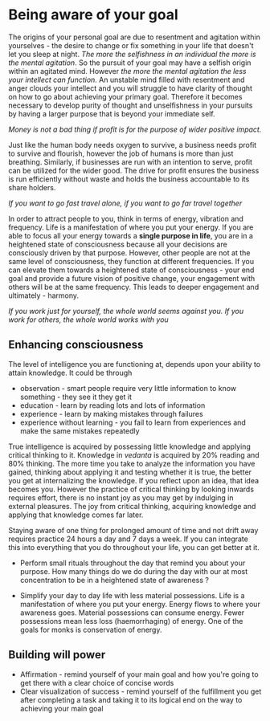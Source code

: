 # Being aware of your goal

The origins of your personal goal are due to resentment and agitation within yourselves - the desire to change or fix something in your life that doesn't let you sleep at night. *The more the selfishness in an individual the more is the mental agitation*. So the pursuit of your goal may have a selfish origin within an agitated mind. However *the more the mental agitation the less your intellect can function*. An unstable mind filled with resentment and anger clouds your intellect and you will struggle to have clarity of thought on how to go about achieving your primary goal. Therefore it becomes necessary to develop purity of thought and unselfishness in your pursuits by having a larger purpose that is beyond your immediate self.

*Money is not a bad thing if profit is for the purpose of wider positive impact.*

Just like the human body needs oxygen to survive, a business needs profit to survive and flourish, however the job of humans is more than just breathing. Similarly, if businesses are run with an intention to serve, profit can be utilized for the wider good. The drive for profit ensures the business is run efficiently without waste and holds the business accountable to its share holders.

*If you want to go fast travel alone, if you want to go far travel together*

In order to attract people to you, think in terms of energy, vibration and frequency. Life is a manifestation of where you put your energy. If you are able to focus all your energy towards a **single purpose in life**, you are in a heightened state of consciousness because all your decisions are consciously driven by that purpose. However, other people are not at the same level of consciousness, they function at different frequencies. If you can elevate them towards a heightened state of consciousness - your end goal and provide a future vision of positive change, your engagement with others will be at the same frequency. This leads to deeper engagement and ultimately - harmony.

*If you work just for yourself, the whole world seems against you. If you work for others, the whole world works with you*

## Enhancing consciousness

The level of intelligence you are functioning at, depends upon your ability to attain knowledge. It could be through

* observation - smart people require very little information to know something - they see it they get it
* education - learn by reading lots and lots of information
* experience - learn by making mistakes through failures
* experience without learning - you fail to learn from experiences and make the same mistakes repeatedly

True intelligence is acquired by possessing little knowledge and applying critical thinking to it. Knowledge in *vedanta* is acquired by 20% reading and 80% thinking. The more time you take to analyze the information you have gained, thinking about applying it and testing whether it is true, the better you get at internalizing the knowledge. If you reflect upon an idea, that idea becomes you. However the practice of critical thinking by looking inwards requires effort, there is no instant joy as you may get by indulging in external pleasures. The joy from critical thinking, acquiring knowledge and applying that knowledge comes far later.

Staying aware of one thing for prolonged amount of time and not drift away requires practice 24 hours a day and 7 days a week. If you can integrate this into everything that you do throughout your life, you can get better at it.

* Perform small rituals throughout the day that remind you about your purpose. How many things do we do during the day with our at most concentration to be in a heightened state of awareness ?

* Simplify your day to day life with less material possessions. Life is a manifestation of where you put your energy. Energy flows to where your awareness goes. Material possessions can consume energy. Fewer possessions mean less loss (haemorrhaging) of energy. One of the goals for monks is conservation of energy.

## Building will power

* Affirmation - remind yourself of your main goal and how you're going to get there with a clear choice of concise words
* Clear visualization of success - remind yourself of the fulfillment you get after completing a task and taking it to its logical end on the way to achieving your main goal

